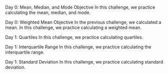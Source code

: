 Day 0: Mean, Median, and Mode
Objective
In this challenge, we practice calculating the mean, median, and mode.

Day 0: Weighted Mean
Objective
In the previous challenge, we calculated a mean. In this challenge, we practice calculating a weighted mean. 

Day 1: Quartiles
In this challenge, we practice calculating quartiles.

Day 1: Interquartile Range
In this challenge, we practice calculating the interquartile range.

Day 1: Standard Deviation
In this challenge, we practice calculating standard deviation. 




	